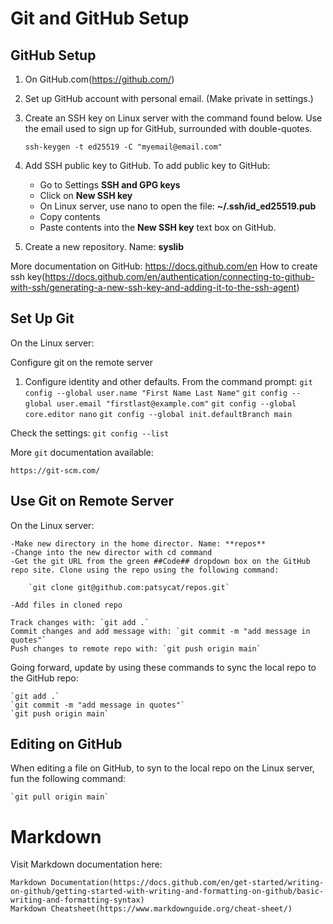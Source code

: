# Git and GitHub Setup

## GitHub Setup
1. On GitHub.com(https://github.com/)
2. Set up GitHub account with personal email. (Make private in settings.)
3. Create an SSH key on Linux server with the command found below. Use the email used to sign up for GitHub, surrounded with double-quotes.

    `ssh-keygen -t ed25519 -C "myemail@email.com"`

4. Add SSH public key to GitHub. To add public key to GitHub:
    - Go to Settings **SSH and GPG keys**
    - Click on **New SSH key**
    - On Linux server, use nano to open the file: **~/.ssh/id_ed25519.pub**
    - Copy contents
    - Paste contents into the **New SSH key** text box on GitHub.
5. Create a new repository. Name: **syslib**

More documentation on GitHub: 
    https://docs.github.com/en
    How to create ssh key(https://docs.github.com/en/authentication/connecting-to-github-with-ssh/generating-a-new-ssh-key-and-adding-it-to-the-ssh-agent)

## Set Up Git

On the Linux server:

Configure git on the remote server

1. Configure identity and other defaults. From the command prompt:
    `git config --global user.name "First Name Last Name"`
    `git config --global user.email "firstlast@example.com"`
    `git config --global core.editor nano`
    `git config --global init.defaultBranch main`

Check the settings:
    `git config --list`

More `git` documentation available:

    https://git-scm.com/

## Use Git on Remote Server

On the Linux server:

    -Make new directory in the home director. Name: **repos**
    -Change into the new director with cd command
    -Get the git URL from the green ##Code## dropdown box on the GitHub repo site. Clone using the repo using the following command:

        `git clone git@github.com:patsycat/repos.git`

    -Add files in cloned repo

    Track changes with: `git add .`
    Commit changes and add message with: `git commit -m "add message in quotes"`
    Push changes to remote repo with: `git push origin main`

Going forward, update by using these commands to sync the local repo to the GitHub repo:

    `git add .`
    `git commit -m "add message in quotes"`
    `git push origin main`

## Editing on GitHub

When editing a file on GitHub, to syn to the local repo on the Linux server, fun the following command:

    `git pull origin main`

# Markdown

Visit Markdown documentation here:

    Markdown Documentation(https://docs.github.com/en/get-started/writing-on-github/getting-started-with-writing-and-formatting-on-github/basic-writing-and-formatting-syntax)
    Markdown Cheatsheet(https://www.markdownguide.org/cheat-sheet/)
